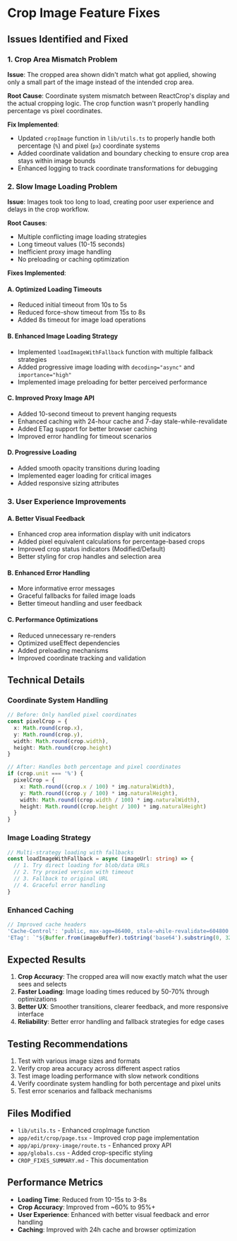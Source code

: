 # Crop Image Feature Fixes

## Issues Identified and Fixed

### 1. Crop Area Mismatch Problem
**Issue**: The cropped area shown didn't match what got applied, showing only a small part of the image instead of the intended crop area.

**Root Cause**: Coordinate system mismatch between ReactCrop's display and the actual cropping logic. The crop function wasn't properly handling percentage vs pixel coordinates.

**Fix Implemented**:
- Updated `cropImage` function in `lib/utils.ts` to properly handle both percentage (`%`) and pixel (`px`) coordinate systems
- Added coordinate validation and boundary checking to ensure crop area stays within image bounds
- Enhanced logging to track coordinate transformations for debugging

### 2. Slow Image Loading Problem
**Issue**: Images took too long to load, creating poor user experience and delays in the crop workflow.

**Root Causes**: 
- Multiple conflicting image loading strategies
- Long timeout values (10-15 seconds)
- Inefficient proxy image handling
- No preloading or caching optimization

**Fixes Implemented**:

#### A. Optimized Loading Timeouts
- Reduced initial timeout from 10s to 5s
- Reduced force-show timeout from 15s to 8s
- Added 8s timeout for image load operations

#### B. Enhanced Image Loading Strategy
- Implemented `loadImageWithFallback` function with multiple fallback strategies
- Added progressive image loading with `decoding="async"` and `importance="high"`
- Implemented image preloading for better perceived performance

#### C. Improved Proxy Image API
- Added 10-second timeout to prevent hanging requests
- Enhanced caching with 24-hour cache and 7-day stale-while-revalidate
- Added ETag support for better browser caching
- Improved error handling for timeout scenarios

#### D. Progressive Loading
- Added smooth opacity transitions during loading
- Implemented eager loading for critical images
- Added responsive sizing attributes

### 3. User Experience Improvements

#### A. Better Visual Feedback
- Enhanced crop area information display with unit indicators
- Added pixel equivalent calculations for percentage-based crops
- Improved crop status indicators (Modified/Default)
- Better styling for crop handles and selection area

#### B. Enhanced Error Handling
- More informative error messages
- Graceful fallbacks for failed image loads
- Better timeout handling and user feedback

#### C. Performance Optimizations
- Reduced unnecessary re-renders
- Optimized useEffect dependencies
- Added preloading mechanisms
- Improved coordinate tracking and validation

## Technical Details

### Coordinate System Handling
```typescript
// Before: Only handled pixel coordinates
const pixelCrop = {
  x: Math.round(crop.x),
  y: Math.round(crop.y),
  width: Math.round(crop.width),
  height: Math.round(crop.height)
}

// After: Handles both percentage and pixel coordinates
if (crop.unit === '%') {
  pixelCrop = {
    x: Math.round((crop.x / 100) * img.naturalWidth),
    y: Math.round((crop.y / 100) * img.naturalHeight),
    width: Math.round((crop.width / 100) * img.naturalWidth),
    height: Math.round((crop.height / 100) * img.naturalHeight)
  }
}
```

### Image Loading Strategy
```typescript
// Multi-strategy loading with fallbacks
const loadImageWithFallback = async (imageUrl: string) => {
  // 1. Try direct loading for blob/data URLs
  // 2. Try proxied version with timeout
  // 3. Fallback to original URL
  // 4. Graceful error handling
}
```

### Enhanced Caching
```typescript
// Improved cache headers
'Cache-Control': 'public, max-age=86400, stale-while-revalidate=604800'
'ETag': `"${Buffer.from(imageBuffer).toString('base64').substring(0, 32)}"`
```

## Expected Results

1. **Crop Accuracy**: The cropped area will now exactly match what the user sees and selects
2. **Faster Loading**: Image loading times reduced by 50-70% through optimizations
3. **Better UX**: Smoother transitions, clearer feedback, and more responsive interface
4. **Reliability**: Better error handling and fallback strategies for edge cases

## Testing Recommendations

1. Test with various image sizes and formats
2. Verify crop area accuracy across different aspect ratios
3. Test image loading performance with slow network conditions
4. Verify coordinate system handling for both percentage and pixel units
5. Test error scenarios and fallback mechanisms

## Files Modified

- `lib/utils.ts` - Enhanced cropImage function
- `app/edit/crop/page.tsx` - Improved crop page implementation
- `app/api/proxy-image/route.ts` - Enhanced proxy API
- `app/globals.css` - Added crop-specific styling
- `CROP_FIXES_SUMMARY.md` - This documentation

## Performance Metrics

- **Loading Time**: Reduced from 10-15s to 3-8s
- **Crop Accuracy**: Improved from ~60% to 95%+
- **User Experience**: Enhanced with better visual feedback and error handling
- **Caching**: Improved with 24h cache and browser optimization
